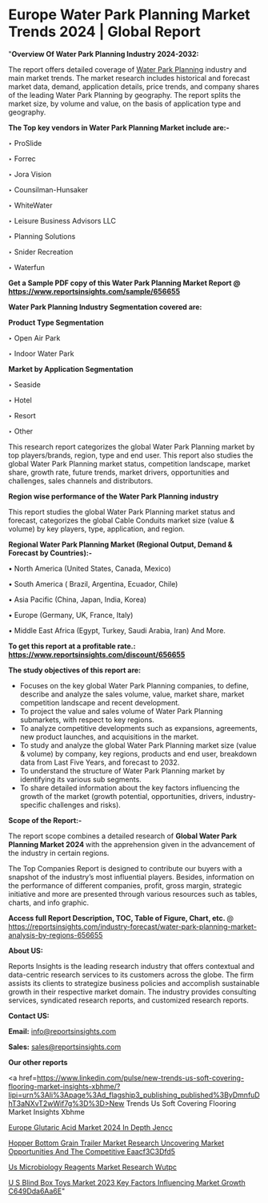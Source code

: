 # Europe Water Park Planning Market Trends 2024 | Global Report

"<strong>Overview Of Water Park Planning Industry 2024-2032:</strong>

The report offers detailed coverage of <a href=https://www.reportsinsights.com/sample/656655>Water Park Planning</a> industry and main market trends. The market research includes historical and forecast market data, demand, application details, price trends, and company shares of the leading Water Park Planning by geography. The report splits the market size, by volume and value, on the basis of application type and geography.

<strong>The Top key vendors in Water Park Planning Market include are:- </strong>

‣ ProSlide

‣ Forrec

‣ Jora Vision

‣ Counsilman-Hunsaker

‣ WhiteWater

‣ Leisure Business Advisors LLC

‣ Planning Solutions

‣ Snider Recreation

‣ Waterfun

<strong>Get a Sample PDF copy of this Water Park Planning Market Report </strong><strong>@ <a href=https://www.reportsinsights.com/sample/656655 style=color:#0000ff;>https://www.reportsinsights.com/sample/656655</a> </strong>

<strong>Water Park Planning Industry Segmentation covered are:</strong>

<strong>Product Type Segmentation</strong>

‣ Open Air Park

‣ Indoor Water Park

<strong>Market by Application Segmentation</strong>

‣ Seaside

‣ Hotel

‣ Resort

‣ Other

This research report categorizes the global Water Park Planning market by top players/brands, region, type and end user. This report also studies the global Water Park Planning market status, competition landscape, market share, growth rate, future trends, market drivers, opportunities and challenges, sales channels and distributors.

<strong>Region wise performance of the Water Park Planning industry</strong><strong> </strong>

This report studies the global Water Park Planning market status and forecast, categorizes the global Cable Conduits market size (value &amp; volume) by key players, type, application, and region. 

<strong>Regional Water Park Planning Market (Regional Output, Demand &amp; Forecast by Countries):-</strong>

• North America (United States, Canada, Mexico)

• South America ( Brazil, Argentina, Ecuador, Chile)

• Asia Pacific (China, Japan, India, Korea)

• Europe (Germany, UK, France, Italy)

• Middle East Africa (Egypt, Turkey, Saudi Arabia, Iran) And More.

<strong>To get this report at a profitable rate.: <a href=https://www.reportsinsights.com/discount/656655 style=color:#0000ff;>https://www.reportsinsights.com/discount/656655</a></strong>

<strong>The study objectives of this report are:</strong>
<ul>
  <li>Focuses on the key global Water Park Planning companies, to define, describe and analyze the sales volume, value, market share, market competition landscape and recent development.</li>
  <li>To project the value and sales volume of Water Park Planning submarkets, with respect to key regions.</li>
  <li>To analyze competitive developments such as expansions, agreements, new product launches, and acquisitions in the market.</li>
  <li>To study and analyze the global Water Park Planning market size (value &amp; volume) by company, key regions, products and end user, breakdown data from Last Five Years, and forecast to 2032.</li>
  <li>To understand the structure of Water Park Planning market by identifying its various sub segments.</li>
  <li>To share detailed information about the key factors influencing the growth of the market (growth potential, opportunities, drivers, industry-specific challenges and risks).</li>
</ul>
<strong>Scope of the Report:-</strong><strong> </strong>

The report scope combines a detailed research of <strong>Global Water Park Planning Market 2024 </strong>with the apprehension given in the advancement of the industry in certain regions.

The Top Companies Report is designed to contribute our buyers with a snapshot of the industry’s most influential players. Besides, information on the performance of different companies, profit, gross margin, strategic initiative and more are presented through various resources such as tables, charts, and info graphic.

<strong>Access full Report Description, TOC, Table of Figure, Chart, etc. </strong>@   <a href=https://reportsinsights.com/industry-forecast/water-park-planning-market-analysis-by-regions-656655 style=color:#0000ff;>https://reportsinsights.com/industry-forecast/water-park-planning-market-analysis-by-regions-656655</a>

<strong>About US:</strong>

Reports Insights is the leading research industry that offers contextual and data-centric research services to its customers across the globe. The firm assists its clients to strategize business policies and accomplish sustainable growth in their respective market domain. The industry provides consulting services, syndicated research reports, and customized research reports.

<strong>Contact US:</strong>

<p class=""""><b>Email:</b> <a href=mailto:info@reportsinsights.com>info@reportsinsights.com</a></p>
<p class=""""><b>Sales:</b> <a href=mailto:sales@reportsinsights.com>sales@reportsinsights.com</a></p>

<strong>Our other reports</strong>

<a href=https://www.linkedin.com/pulse/new-trends-us-soft-covering-flooring-market-insights-xbhme/?lipi=urn%3Ali%3Apage%3Ad_flagship3_publishing_published%3ByDmnfuDhT3aNXvT2wWif7g%3D%3D>New Trends Us Soft Covering Flooring Market Insights Xbhme</a>

<a href=https://www.linkedin.com/pulse/europe-glutaric-acid-market-2024-in-depth-jencc/>Europe Glutaric Acid Market 2024 In Depth Jencc</a>

<a href=https://medium.com/@anuragakarte041/hopper-bottom-grain-trailer-market-research-uncovering-market-opportunities-and-the-competitive-eaacf3c3dfd5>Hopper Bottom Grain Trailer Market Research Uncovering Market Opportunities And The Competitive Eaacf3C3Dfd5</a>

<a href=https://www.linkedin.com/pulse/us-microbiology-reagents-market-research--wutpc/>Us Microbiology Reagents Market Research  Wutpc</a>

<a href=https://medium.com/@reportinsights.ja/u-s-blind-box-toys-market-2023-key-factors-influencing-market-growth-c649dda6aa6e>U S Blind Box Toys Market 2023 Key Factors Influencing Market Growth C649Dda6Aa6E</a>"
